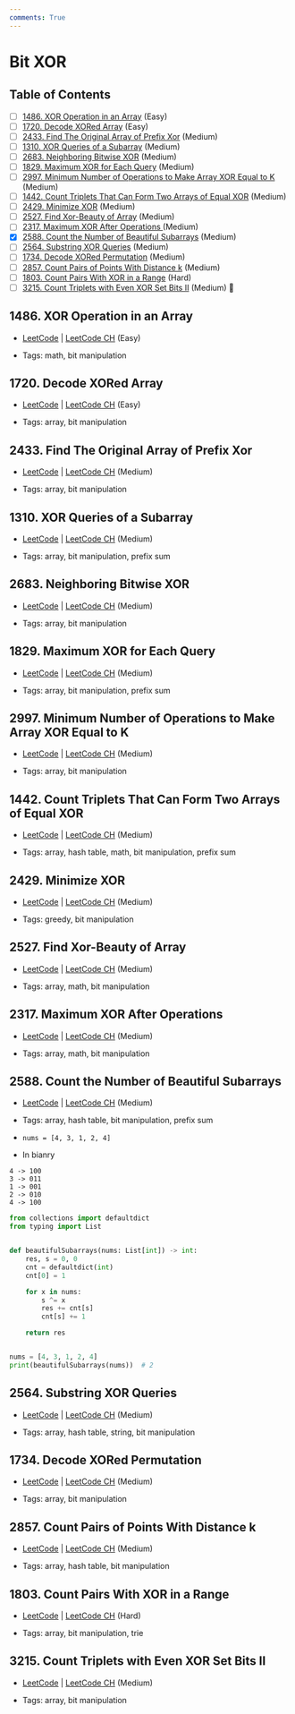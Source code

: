 ```yaml
---
comments: True
---
```


# Bit XOR

## Table of Contents

- [ ] [1486. XOR Operation in an Array](https://leetcode.cn/problems/xor-operation-in-an-array/) (Easy)
- [ ] [1720. Decode XORed Array](https://leetcode.cn/problems/decode-xored-array/) (Easy)
- [ ] [2433. Find The Original Array of Prefix Xor](https://leetcode.cn/problems/find-the-original-array-of-prefix-xor/) (Medium)
- [ ] [1310. XOR Queries of a Subarray](https://leetcode.cn/problems/xor-queries-of-a-subarray/) (Medium)
- [ ] [2683. Neighboring Bitwise XOR](https://leetcode.cn/problems/neighboring-bitwise-xor/) (Medium)
- [ ] [1829. Maximum XOR for Each Query](https://leetcode.cn/problems/maximum-xor-for-each-query/) (Medium)
- [ ] [2997. Minimum Number of Operations to Make Array XOR Equal to K](https://leetcode.cn/problems/minimum-number-of-operations-to-make-array-xor-equal-to-k/) (Medium)
- [ ] [1442. Count Triplets That Can Form Two Arrays of Equal XOR](https://leetcode.cn/problems/count-triplets-that-can-form-two-arrays-of-equal-xor/) (Medium)
- [ ] [2429. Minimize XOR](https://leetcode.cn/problems/minimize-xor/) (Medium)
- [ ] [2527. Find Xor-Beauty of Array](https://leetcode.cn/problems/find-xor-beauty-of-array/) (Medium)
- [ ] [2317. Maximum XOR After Operations ](https://leetcode.cn/problems/maximum-xor-after-operations/) (Medium)
- [x] [2588. Count the Number of Beautiful Subarrays](https://leetcode.cn/problems/count-the-number-of-beautiful-subarrays/) (Medium)
- [ ] [2564. Substring XOR Queries](https://leetcode.cn/problems/substring-xor-queries/) (Medium)
- [ ] [1734. Decode XORed Permutation](https://leetcode.cn/problems/decode-xored-permutation/) (Medium)
- [ ] [2857. Count Pairs of Points With Distance k](https://leetcode.cn/problems/count-pairs-of-points-with-distance-k/) (Medium)
- [ ] [1803. Count Pairs With XOR in a Range](https://leetcode.cn/problems/count-pairs-with-xor-in-a-range/) (Hard)
- [ ] [3215. Count Triplets with Even XOR Set Bits II](https://leetcode.cn/problems/count-triplets-with-even-xor-set-bits-ii/) (Medium) 👑

## 1486. XOR Operation in an Array

-   [LeetCode](https://leetcode.com/problems/xor-operation-in-an-array/) | [LeetCode CH](https://leetcode.cn/problems/xor-operation-in-an-array/) (Easy)

-   Tags: math, bit manipulation
## 1720. Decode XORed Array

-   [LeetCode](https://leetcode.com/problems/decode-xored-array/) | [LeetCode CH](https://leetcode.cn/problems/decode-xored-array/) (Easy)

-   Tags: array, bit manipulation
## 2433. Find The Original Array of Prefix Xor

-   [LeetCode](https://leetcode.com/problems/find-the-original-array-of-prefix-xor/) | [LeetCode CH](https://leetcode.cn/problems/find-the-original-array-of-prefix-xor/) (Medium)

-   Tags: array, bit manipulation
## 1310. XOR Queries of a Subarray

-   [LeetCode](https://leetcode.com/problems/xor-queries-of-a-subarray/) | [LeetCode CH](https://leetcode.cn/problems/xor-queries-of-a-subarray/) (Medium)

-   Tags: array, bit manipulation, prefix sum
## 2683. Neighboring Bitwise XOR

-   [LeetCode](https://leetcode.com/problems/neighboring-bitwise-xor/) | [LeetCode CH](https://leetcode.cn/problems/neighboring-bitwise-xor/) (Medium)

-   Tags: array, bit manipulation
## 1829. Maximum XOR for Each Query

-   [LeetCode](https://leetcode.com/problems/maximum-xor-for-each-query/) | [LeetCode CH](https://leetcode.cn/problems/maximum-xor-for-each-query/) (Medium)

-   Tags: array, bit manipulation, prefix sum
## 2997. Minimum Number of Operations to Make Array XOR Equal to K

-   [LeetCode](https://leetcode.com/problems/minimum-number-of-operations-to-make-array-xor-equal-to-k/) | [LeetCode CH](https://leetcode.cn/problems/minimum-number-of-operations-to-make-array-xor-equal-to-k/) (Medium)

-   Tags: array, bit manipulation
## 1442. Count Triplets That Can Form Two Arrays of Equal XOR

-   [LeetCode](https://leetcode.com/problems/count-triplets-that-can-form-two-arrays-of-equal-xor/) | [LeetCode CH](https://leetcode.cn/problems/count-triplets-that-can-form-two-arrays-of-equal-xor/) (Medium)

-   Tags: array, hash table, math, bit manipulation, prefix sum
## 2429. Minimize XOR

-   [LeetCode](https://leetcode.com/problems/minimize-xor/) | [LeetCode CH](https://leetcode.cn/problems/minimize-xor/) (Medium)

-   Tags: greedy, bit manipulation
## 2527. Find Xor-Beauty of Array

-   [LeetCode](https://leetcode.com/problems/find-xor-beauty-of-array/) | [LeetCode CH](https://leetcode.cn/problems/find-xor-beauty-of-array/) (Medium)

-   Tags: array, math, bit manipulation
## 2317. Maximum XOR After Operations

-   [LeetCode](https://leetcode.com/problems/maximum-xor-after-operations/) | [LeetCode CH](https://leetcode.cn/problems/maximum-xor-after-operations/) (Medium)

-   Tags: array, math, bit manipulation
## 2588. Count the Number of Beautiful Subarrays

-   [LeetCode](https://leetcode.com/problems/count-the-number-of-beautiful-subarrays/) | [LeetCode CH](https://leetcode.cn/problems/count-the-number-of-beautiful-subarrays/) (Medium)

-   Tags: array, hash table, bit manipulation, prefix sum
- `nums = [4, 3, 1, 2, 4]`
- In bianry

```
4 -> 100
3 -> 011
1 -> 001
2 -> 010
4 -> 100
```


```python title="2588. Count the Number of Beautiful Subarrays - Python Solution"
from collections import defaultdict
from typing import List


def beautifulSubarrays(nums: List[int]) -> int:
    res, s = 0, 0
    cnt = defaultdict(int)
    cnt[0] = 1

    for x in nums:
        s ^= x
        res += cnt[s]
        cnt[s] += 1

    return res


nums = [4, 3, 1, 2, 4]
print(beautifulSubarrays(nums))  # 2

```

## 2564. Substring XOR Queries

-   [LeetCode](https://leetcode.com/problems/substring-xor-queries/) | [LeetCode CH](https://leetcode.cn/problems/substring-xor-queries/) (Medium)

-   Tags: array, hash table, string, bit manipulation
## 1734. Decode XORed Permutation

-   [LeetCode](https://leetcode.com/problems/decode-xored-permutation/) | [LeetCode CH](https://leetcode.cn/problems/decode-xored-permutation/) (Medium)

-   Tags: array, bit manipulation
## 2857. Count Pairs of Points With Distance k

-   [LeetCode](https://leetcode.com/problems/count-pairs-of-points-with-distance-k/) | [LeetCode CH](https://leetcode.cn/problems/count-pairs-of-points-with-distance-k/) (Medium)

-   Tags: array, hash table, bit manipulation
## 1803. Count Pairs With XOR in a Range

-   [LeetCode](https://leetcode.com/problems/count-pairs-with-xor-in-a-range/) | [LeetCode CH](https://leetcode.cn/problems/count-pairs-with-xor-in-a-range/) (Hard)

-   Tags: array, bit manipulation, trie
## 3215. Count Triplets with Even XOR Set Bits II

-   [LeetCode](https://leetcode.com/problems/count-triplets-with-even-xor-set-bits-ii/) | [LeetCode CH](https://leetcode.cn/problems/count-triplets-with-even-xor-set-bits-ii/) (Medium)

-   Tags: array, bit manipulation
